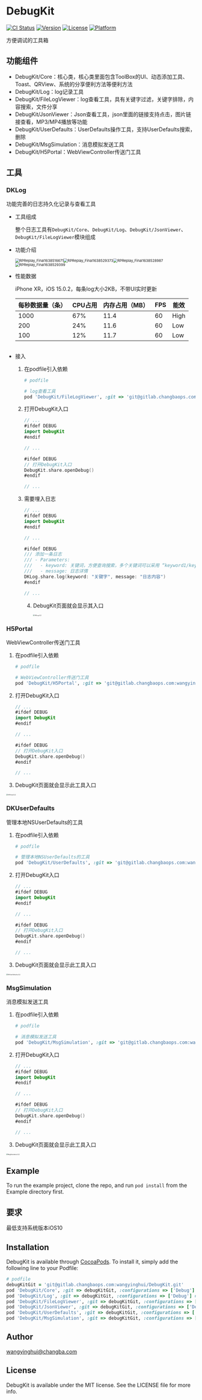 # DebugKit

[![CI Status](https://img.shields.io/travis/iyinghui@163.com/DebugKit.svg?style=flat)](https://travis-ci.org/iyinghui@163.com/DebugKit)
[![Version](https://img.shields.io/cocoapods/v/DebugKit.svg?style=flat)](https://cocoapods.org/pods/DebugKit)
[![License](https://img.shields.io/cocoapods/l/DebugKit.svg?style=flat)](https://cocoapods.org/pods/DebugKit)
[![Platform](https://img.shields.io/cocoapods/p/DebugKit.svg?style=flat)](https://cocoapods.org/pods/DebugKit)

方便调试的工具箱

## 功能组件

- DebugKit/Core：核心类，核心类里面包含ToolBox的UI、动态添加工具、Toast、QRView、系统的分享便利方法等便利方法
- DebugKit/Log：log记录工具
- DebugKit/FileLogViewer：log查看工具，具有关键字过滤，关键字排除，内容搜索，文件分享
- DebugKit/JsonViewer：Json查看工具，json里面的链接支持点击，图片链接查看，MP3/MP4播放等功能
- DebugKit/UserDefaults：UserDefaults操作工具，支持UserDefaults搜索，删除
- DebugKit/MsgSimulation：消息模拟发送工具
- DebugKit/H5Portal：WebViewController传送门工具

## 工具

### DKLog

功能完善的日志持久化记录与查看工具

- 工具组成

  整个日志工具有`DebugKit/Core`、`DebugKit/Log`、`DebugKit/JsonViewer`、`DebugKit/FileLogViewer`模块组成

- 功能介绍

  <img src="Docs/img/RPReplay_Final1638516671.gif" alt="RPReplay_Final1638516671" style="zoom: 67%;" /><img src="Docs/img/RPReplay_Final1638529373.gif" alt="RPReplay_Final1638529373" style="zoom: 67%;" /><img src="Docs/img/RPReplay_Final1638528987.gif" alt="RPReplay_Final1638528987" style="zoom: 67%;" /><img src="Docs/img/RPReplay_Final1638529399.gif" alt="RPReplay_Final1638529399" style="zoom:67%;" />

  

- 性能数据

  iPhone XR，iOS 15.0.2，每条log大小2KB，不带UI实时更新

  | 每秒数据量（条） | CPU占用 | 内存占用（MB） | FPS  | 能效 |
  | ---------------- | ------- | -------------- | ---- | ---- |
  | 1000             | 67%     | 11.4           | 60   | High |
  | 200              | 24%     | 11.6           | 60   | Low  |
  | 100              | 12%     | 11.7           | 60   | Low  |
  
  ## 
  
- 接入

  1. 在podfile引入依赖

     ```ruby
     # podfile
     
     # log查看工具
     pod 'DebugKit/FileLogViewer', :git => 'git@gitlab.changbaops.com:wangyinghui/DebugKit.git', :configurations => ['Debug']
     ```

  2. 打开DebugKit入口

     ```swift
     // ...
     #ifdef DEBUG
     import DebugKit
     #endif
     
     // ...
     
     #ifdef DEBUG  
     // 打开DebugKit入口
     DebugKit.share.openDebug()
     #endif
     
     // ...
     
     ```

  3. 需要埋入日志

     ```swift
     // ...
     #ifdef DEBUG
     import DebugKit
     #endif
     
     // ...
     
     #ifdef DEBUG  
     /// 添加一条日志
     /// - Parameters:
     ///   - keyword: 关键词，方便查询搜索，多个关键词可以采用 “keyword1/keyword2”
     ///   - message: 日志详情
     DKLog.share.log(keyword: "关键字", message: "日志内容")
     #endif
     
     // ...
     
     
     ```

     4. DebugKit页面就会显示其入口

        <img src="Docs/img/DKLog入口.jpg" alt="DKLog入口" style="zoom: 25%;" />

### H5Portal

WebViewController传送门工具

1. 在podfile引入依赖

   ```ruby
   # podfile
   
   # WebViewController传送门工具
   pod 'DebugKit/H5Portal', :git => 'git@gitlab.changbaops.com:wangyinghui/DebugKit.git', :configurations => ['Debug']
   ```

2. 打开DebugKit入口

   ```swift
   // ...
   #ifdef DEBUG
   import DebugKit
   #endif
   
   // ...
   
   #ifdef DEBUG  
   // 打开DebugKit入口
   DebugKit.share.openDebug()
   #endif
   
   // ...
   
   ```

3.  DebugKit页面就会显示此工具入口

   <img src="Docs/img/H5Portal入口.jpg" alt="H5Portal入口" style="zoom: 25%;" />

### DKUserDefaults

管理本地NSUserDefaults的工具

1. 在podfile引入依赖

   ```ruby
   # podfile
   
   # 管理本地NSUserDefaults的工具
   pod 'DebugKit/UserDefaults', :git => 'git@gitlab.changbaops.com:wangyinghui/DebugKit.git', :configurations => ['Debug']
   ```

2. 打开DebugKit入口

   ```swift
   // ...
   #ifdef DEBUG
   import DebugKit
   #endif
   
   // ...
   
   #ifdef DEBUG  
   // 打开DebugKit入口
   DebugKit.share.openDebug()
   #endif
   
   // ...
   
   ```

3.   DebugKit页面就会显示此工具入口

   <img src="Docs/img/DKUserDefaults入口.jpg" alt="DKUserDefaults入口" style="zoom: 25%;" />

### MsgSimulation

消息模拟发送工具

1. 在podfile引入依赖

   ```ruby
   # podfile
   
   # 消息模拟发送工具
   pod 'DebugKit/MsgSimulation', :git => 'git@gitlab.changbaops.com:wangyinghui/DebugKit.git', :configurations => ['Debug']
   ```

2. 打开DebugKit入口

   ```swift
   // ...
   #ifdef DEBUG
   import DebugKit
   #endif
   
   // ...
   
   #ifdef DEBUG  
   // 打开DebugKit入口
   DebugKit.share.openDebug()
   #endif
   
   // ...
   
   ```

3.   DebugKit页面就会显示此工具入口

   <img src="Docs/img/MsgSimulation入口.jpg" alt="MsgSimulation入口" style="zoom: 25%;" />

## Example

To run the example project, clone the repo, and run `pod install` from the Example directory first.

## 要求

最低支持系统版本iOS10

## Installation

DebugKit is available through [CocoaPods](https://cocoapods.org). To install
it, simply add the following line to your Podfile:

```ruby
# podfile
debugKitGit = 'git@gitlab.changbaops.com:wangyinghui/DebugKit.git'
pod 'DebugKit/Core', :git => debugKitGit, :configurations => ['Debug'] # 核心类
pod 'DebugKit/Log', :git => debugKitGit, :configurations => ['Debug'] # log记录工具
pod 'DebugKit/FileLogViewer', :git => debugKitGit, :configurations => ['Debug'] # log查看工具
pod 'DebugKit/JsonViewer', :git => debugKitGit, :configurations => ['Debug'] # Json展示ViewController
pod 'DebugKit/UserDefaults', :git => debugKitGit, :configurations => ['Debug'] # UserDefaults操作工具
pod 'DebugKit/MsgSimulation', :git => debugKitGit, :configurations => ['Debug'] # 消息模拟发送工具
```

## Author

wangyinghui@changba.com

## License

DebugKit is available under the MIT license. See the LICENSE file for more info.
